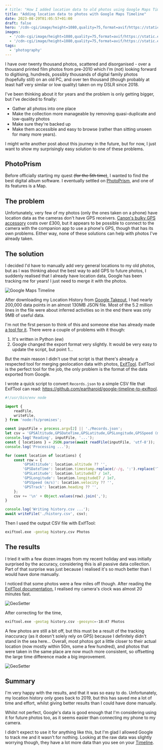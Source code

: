 ```yaml
---
# title: "How I added location data to old photos using Google Maps Timeline" # too long
title: "Adding location data to photos with Google Maps Timeline"
date: 2023-08-29T01:05:57+01:00
draft: false
hero: '/cdn-cgi/image/height=1080,quality=75,format=avif/https://static.eartharoid.me/my-photos/misc/IMG_9612.JPG'
images:
  - '/cdn-cgi/image/height=1080,quality=75,format=avif/https://static.eartharoid.me/my-photos/misc/IMG_9399.JPG'
  - '/cdn-cgi/image/height=1080,quality=75,format=avif/https://static.eartharoid.me/my-photos/misc/IMG_9399.JPG'
tags:
  - 'photography'
---
```


I have over twenty thousand photos, scattered and disorganised -
over a thousand printed film photos from pre-2010 which I'm (not) looking forward to digitising,
hundreds, possibly thousands of digital family photos (hopefully still) on an old PC,
and over ten thousand (though probably at least half very similar or low quality) taken on my DSLR since 2018.

I've been thinking about it for years and the problem is only getting bigger, but I've decided to finally:

- Gather all photos into one place
- Make the collection more manageable by removing quasi-duplicate and low-quality photos
- Make sure they're backed up
- Make them accessible and easy to browse (rather than sitting unseen for many more years).

I might write another post about this journey in the future, but for now, I just want to show my surprisingly easy solution to one of these problems.

## PhotoPrism

Before officially starting my quest ~~(for the 5th time)~~, I wanted to find the best digital album software.
I eventually settled on [PhotoPrism](https://www.photoprism.app/), and one of its features is a Map.

## The problem

Unfortunately, very few of my photos (only the ones taken on a phone) have location data as the cameras don't have GPS receivers.
[Canon's bulky GPS accessory](https://store.canon.co.uk/canon-gp-e2-gps-receiver/6363B001/) costs over £300,
but it appears to be possible to connect to the camera with the companion app to use a phone's GPS, though that has its own problems.
Either way, none of these solutions can help with photos I've already taken.

## The solution

I decided I'd have to manually add very general locations to my old photos, but as I was thinking about the best way to add GPS to future photos,
I suddenly realised that I already have location data, Google has been tracking me for years! I just need to merge it with the photos.

![Google Maps Timeline](/img/firefox_ZudnqkN3PW.png)


After downloading my Location History from [Google Takeout](https://takeout.google.com/), I had nearly 200,000 data points in an almost 130MB JSON file.
Most of the 5.2 million lines in the file were about inferred activities so in the end there was only 9MB of useful data.

I'm not the first person to think of this and someone else has already made [a tool for it](https://chuckleplant.github.io/2018/07/23/google-photos-geotag.html).
There were a couple of problems with it though:

1. It's written in Python (ew)
2. Google changed the export format very slightly. It would be very easy to update the script, but point 1...

But the main reason I didn't use that script is that there's already a respected tool for merging geolocation data with photos, [ExifTool](https://exiftool.org/).
ExifTool is the perfect tool for the job, the only problem is the format of the data exported from Google.

I wrote a quick script to convert `Records.json` to a simple CSV file that ExifTool can read: <https://github.com/eartharoid/google-timeline-to-exiftool>.

```js
#!/usr/bin/env node

import {
	readFile,
	writeFile,
} from 'node:fs/promises';

const inputFile = process.argv[2] || './Records.json';
let csv = 'GPSAltitude,GPSDateTime,GPSLatitude,GPSLongitude,GPSSpeed (m/s),GPSTrack';
console.log('Reading', inputFile, '...');
const { locations } = JSON.parse(await readFile(inputFile, 'utf-8'));
console.log('Processing ...');

for (const location of locations) {
	const row = {
		'GPSAltitude': location.altitude ?? '',
		'GPSDateTime': location.timestamp.replace(/-/g, ':').replace('T', ' '),
		'GPSLatitude': location.latitudeE7 / 1e7,
		'GPSLongitude': location.longitudeE7 / 1e7,
		'GPSSpeed (m/s)': location.velocity ?? '',
		'GPSTrack': location.heading ?? '',
	};
	csv += '\n' + Object.values(row).join(',');
}

console.log('Writing history.csv ...');
await writeFile('./history.csv', csv);
```

Then I used the output CSV file with ExifTool:

```sh
exiftool.exe -geotag history.csv Photos
```

## The results

I tried it with a few dozen images from my recent holiday and was initially surprised by the accuracy, considering this is all passive data collection.
Part of that surprise was just because I realised it's so much better than I would have done manually.

I noticed that some photos were a few miles off though.
After reading the [ExifTool documentation](https://www.exiftool.org/geotag.html), I realised my camera's clock was almost 20 minutes fast.

![GeoSetter](/img/GeoSetter_agETHLtMBx.png)

After correcting for the time,

```sh
exiftool.exe -geotag history.csv -geosync=-18:47 Photos
```

A few photos are still a bit off, but this must be a result of the tracking inaccuracy (as it doesn't solely rely on GPS) because I definitely didn't stand in the sea here...
Overall, most photos got a little closer to their actual location (now mostly within 50m, some a few hundred),
and photos that were taken in the same place are now much more consistent, so offsetting the large time difference made a big improvement.

![GeoSetter](/img/GeoSetter_cDQjLYFQSM.png)



## Summary

I'm very happy with the results, and that it was so easy to do.
Unfortunately, my location history only goes back to 2019, but this has saved me a lot of time and effort, whilst giving better results than I could have done manually.

Whilst not perfect, Google's data is good enough that I'm considering using it for future photos too, as it seems easier than connecting my phone to my camera.

I didn't expect to use it for anything like this, but I'm glad I allowed Google to track me and it wasn't for nothing.
Looking at the raw data was slightly worrying though, they have a lot more data than you see on your [Timeline](https://timeline.google.com/).